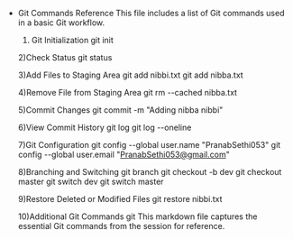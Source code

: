 * Git Commands Reference
    This file includes a list of Git commands used in a basic Git workflow.

    1) Git Initialization
      git init

    2)Check Status
      git status

    3)Add Files to Staging Area
      git add nibbi.txt
      git add nibba.txt

    4)Remove File from Staging Area
      git rm --cached nibba.txt
    
    5)Commit Changes
      git commit -m "Adding nibba nibbi"
    
    6)View Commit History
      git log
      git log --oneline
    
    7)Git Configuration
      git config --global user.name "PranabSethi053"
      git config --global user.email "PranabSethi053@gmail.com"
    
    8)Branching and Switching
      git branch
      git checkout -b dev
      git checkout master
      git switch dev
      git switch master
    
    9)Restore Deleted or Modified Files
      git restore nibbi.txt
    
    10)Additional Git Commands
      git
   This markdown file captures the essential Git commands from the session for reference.
